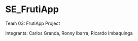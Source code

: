 # SE_FrutiApp
Team 03: FrutiApp Project 

Integrants: Carlos Granda, Ronny Ibarra, Ricardo Imbaquinga
